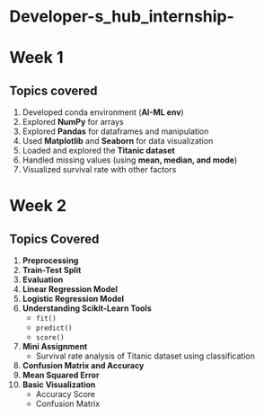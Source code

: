 # Developer-s_hub_internship-

# Week 1
## Topics covered
1. Developed conda environment (**AI-ML env**)
2. Explored **NumPy** for arrays
3. Explored **Pandas** for dataframes and manipulation
4. Used **Matplotlib** and **Seaborn** for data visualization
5. Loaded and explored the **Titanic dataset**
6. Handled missing values (using **mean, median, and mode**)
7. Visualized survival rate with other factors

# Week 2

## Topics Covered
1. **Preprocessing**
2. **Train-Test Split**
3. **Evaluation**
4. **Linear Regression Model**
5. **Logistic Regression Model**
6. **Understanding Scikit-Learn Tools**
   - `fit()`
   - `predict()`
   - `score()`
7. **Mini Assignment**
   - Survival rate analysis of Titanic dataset using classification
8. **Confusion Matrix and Accuracy**
9. **Mean Squared Error**
10. **Basic Visualization**
    - Accuracy Score
    - Confusion Matrix
